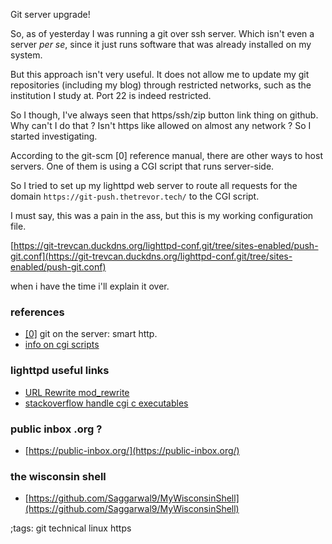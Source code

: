 Git server upgrade!

So, as of yesterday I was running a git over ssh server.
Which isn't even a server *per se*, since it just runs
software that was already installed on my system.

But this approach isn't very useful. It does not allow
me to update my git repositories (including
my blog) through restricted networks, such
as the institution I study at. Port 22 is indeed
restricted.

So I though, I've always seen that https/ssh/zip button
link thing on github. Why can't I do that ? Isn't https
like allowed on almost any network ? So I started investigating.

According to the git-scm [0] reference manual, there are other 
ways to host servers. One of them is using a CGI script that
runs server-side.

So I tried to set up my lighttpd web server to route all requests
for the domain `https://git-push.thetrevor.tech/` to the CGI script.

I must say, this was a pain in the ass, but this is my working configuration
file.

[https://git-trevcan.duckdns.org/lighttpd-conf.git/tree/sites-enabled/push-git.conf](https://git-trevcan.duckdns.org/lighttpd-conf.git/tree/sites-enabled/push-git.conf)

when i have the time i'll explain it over.

### references

- [[0]](https://git-scm.com/book/en/v2/Git-on-the-Server-Smart-HTTP) git on the server: smart http.
- [info on cgi scripts](https://en.wikipedia.org/wiki/Common_Gateway_Interface)


### lighttpd useful links

- [URL Rewrite mod_rewrite](https://redmine.lighttpd.net/projects/lighttpd/wiki/Docs_ModAuth)
- [stackoverflow handle cgi c executables](https://stackoverflow.com/questions/6267084/configuring-lighttpd-to-handle-cgi-c-executables)
### public inbox .org ?
- [https://public-inbox.org/](https://public-inbox.org/)

### the wisconsin shell
- [https://github.com/Saggarwal9/MyWisconsinShell](https://github.com/Saggarwal9/MyWisconsinShell)

;tags: git technical linux https
